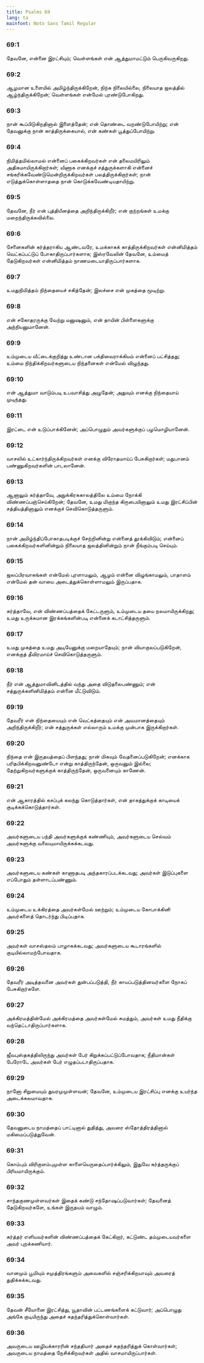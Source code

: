 ```yaml
---
title: Psalms 69
lang: ta
mainfont: Noto Sans Tamil Regular
---
```


###  69:1

தேவனே, என்னை இரட்சியும்; வெள்ளங்கள் என் ஆத்துமாமட்டும் பெருகிவருகிறது.

###  69:2

ஆழமான உளையில் அமிழ்ந்திருக்கிறேன், நிற்க நிலையில்லை, நிலையாத ஜலத்தில் ஆழ்ந்திருக்கிறேன்; வெள்ளங்கள் என்மேல் புரண்டுபோகிறது.

###  69:3

நான் கூப்பிடுகிறதினால் இளைத்தேன்; என் தொண்டை வறண்டுபோயிற்று; என் தேவனுக்கு நான் காத்திருக்கையால், என் கண்கள் பூத்துப்போயிற்று.

###  69:4

நிமித்தமில்லாமல் என்னைப் பகைக்கிறவர்கள் என் தலைமயிரிலும் அதிகமாயிருக்கிறார்கள்; வீணாக எனக்குச் சத்துருக்களாகி என்னைச் சங்கரிக்கவேண்டுமென்றிருக்கிறவர்கள் பலத்திருக்கிறார்கள்; நான் எடுத்துக்கொள்ளாததை நான் கொடுக்கவேண்டியதாயிற்று.

###  69:5

தேவனே, நீர் என் புத்தியீனத்தை அறிந்திருக்கிறீர்; என் குற்றங்கள் உமக்கு மறைந்திருக்கவில்லை.

###  69:6

சேனைகளின் கர்த்தராகிய ஆண்டவரே, உமக்காகக் காத்திருக்கிறவர்கள் என்னிமித்தம் வெட்கப்பட்டுப் போகாதிருப்பார்களாக; இஸ்ரவேலின் தேவனே, உம்மைத் தேடுகிறவர்கள் என்னிமித்தம் நாணமடையாதிருப்பார்களாக.

###  69:7

உமதுநிமித்தம் நிந்தையைச் சகித்தேன்; இலச்சை என் முகத்தை மூடிற்று.

###  69:8

என் சகோதரருக்கு வேற்று மனுஷனும், என் தாயின் பிள்ளைகளுக்கு அந்நியனுமானேன்.

###  69:9

உம்முடைய வீட்டைக்குறித்து உண்டான பக்திவைராக்கியம் என்னைப் பட்சித்தது; உம்மை நிந்திக்கிறவர்களுடைய நிந்தனைகள் என்மேல் விழுந்தது.

###  69:10

என் ஆத்துமா வாடும்படி உபவாசித்து அழுதேன்; அதுவும் எனக்கு நிந்தையாய் முடிந்தது.

###  69:11

இரட்டை என் உடுப்பாக்கினேன்; அப்பொழுதும் அவர்களுக்குப் பழமொழியானேன்.

###  69:12

வாசலில் உட்கார்ந்திருக்கிறவர்கள் எனக்கு விரோதமாய்ப் பேசுகிறார்கள்; மதுபானம் பண்ணுகிறவர்களின் பாடலானேன்.

###  69:13

ஆனாலும் கர்த்தாவே, அநுக்கிரககாலத்திலே உம்மை நோக்கி விண்ணப்பஞ்செய்கிறேன்; தேவனே, உமது மிகுந்த கிருபையினாலும் உமது இரட்சிப்பின் சத்தியத்தினாலும் எனக்குச் செவிகொடுத்தருளும்.

###  69:14

நான் அமிழ்ந்திப்போகாதபடிக்குச் சேற்றினின்று என்னைத் தூக்கிவிடும்; என்னைப் பகைக்கிறவர்களினின்றும் நிலையாத ஜலத்தினின்றும் நான் நீங்கும்படி செய்யும்.

###  69:15

ஜலப்பிரவாகங்கள் என்மேல் புரளாமலும், ஆழம் என்னை விழுங்காமலும், பாதாளம் என்மேல் தன் வாயை அடைத்துக்கொள்ளாமலும் இருப்பதாக.

###  69:16

கர்த்தாவே, என் விண்ணப்பத்தைக் கேட்டருளும், உம்முடைய தயை நலமாயிருக்கிறது; உமது உருக்கமான இரக்கங்களின்படி என்னைக் கடாட்சித்தருளும்.

###  69:17

உமது முகத்தை உமது அடியேனுக்கு மறையாதேயும்; நான் வியாகுலப்படுகிறேன், எனக்குத் தீவிரமாய்ச் செவிகொடுத்தருளும்.

###  69:18

நீர் என் ஆத்துமாவினிடத்தில் வந்து அதை விடுதலைபண்ணும்; என் சத்துருக்களினிமித்தம் என்னை மீட்டுவிடும்.

###  69:19

தேவரீர் என் நிந்தையையும் என் வெட்கத்தையும் என் அவமானத்தையும் அறிந்திருக்கிறீர்; என் சத்துருக்கள் எல்லாரும் உமக்கு முன்பாக இருக்கிறார்கள்.

###  69:20

நிந்தை என் இருதயத்தைப் பிளந்தது; நான் மிகவும் வேதனைப்படுகிறேன்; எனக்காக பரிதபிக்கிறவனுண்டோ என்று காத்திருந்தேன், ஒருவனும் இல்லை; தேற்றுகிறவர்களுக்குக் காத்திருந்தேன், ஒருவனையும் காணேன்.

###  69:21

என் ஆகாரத்தில் கசப்புக் கலந்து கொடுத்தார்கள், என் தாகத்துக்குக் காடியைக் குடிக்கக்கொடுத்தார்கள்.

###  69:22

அவர்களுடைய பந்தி அவர்களுக்குக் கண்ணியும், அவர்களுடைய செல்வம் அவர்களுக்கு வலையுமாயிருக்கக்கடவது.

###  69:23

அவர்களுடைய கண்கள் காணாதபடி அந்தகாரப்படக்கடவது; அவர்கள் இடுப்புகளை எப்போதும் தள்ளாடப்பண்ணும்.

###  69:24

உம்முடைய உக்கிரத்தை அவர்கள்மேல் ஊற்றும்; உம்முடைய கோபாக்கினி அவர்களைத் தொடர்ந்து பிடிப்பதாக.

###  69:25

அவர்கள் வாசஸ்தலம் பாழாகக்கடவது; அவர்களுடைய கூடாரங்களில் குடியில்லாமற்போவதாக.

###  69:26

தேவரீர் அடித்தவனை அவர்கள் துன்பப்படுத்தி, நீர் காயப்படுத்தினவர்களை நோகப் பேசுகிறார்களே.

###  69:27

அக்கிரமத்தின்மேல் அக்கிரமத்தை அவர்கள்மேல் சுமத்தும், அவர்கள் உமது நீதிக்கு வந்தெட்டாதிருப்பார்களாக.

###  69:28

ஜீவபுஸ்தகத்திலிருந்து அவர்கள் பேர் கிறுக்கப்பட்டுப்போவதாக; நீதிமான்கள் பேரோடே அவர்கள் பேர் எழுதப்படாதிருப்பதாக.

###  69:29

நானோ சிறுமையும் துயரமுமுள்ளவன்; தேவனே, உம்முடைய இரட்சிப்பு எனக்கு உயர்ந்த அடைக்கலமாவதாக.

###  69:30

தேவனுடைய நாமத்தைப் பாட்டினால் துதித்து, அவரை ஸ்தோத்திரத்தினால் மகிமைப்படுத்துவேன்.

###  69:31

கொம்பும் விரிகுளம்புமுள்ள காளையெருதைப்பார்க்கிலும், இதுவே கர்த்தருக்குப் பிரியமாயிருக்கும்.

###  69:32

சாந்தகுணமுள்ளவர்கள் இதைக் கண்டு சந்தோஷப்படுவார்கள்; தேவனைத் தேடுகிறவர்களே, உங்கள் இருதயம் வாழும்.

###  69:33

கர்த்தர் எளியவர்களின் விண்ணப்பத்தைக் கேட்கிறார், கட்டுண்ட தம்முடையவர்களை அவர் புறக்கணியார்.

###  69:34

வானமும் பூமியும் சமுத்திரங்களும் அவைகளில் சஞ்சரிக்கிறயாவும் அவரைத் துதிக்கக்கடவது.

###  69:35

தேவன் சீயோனை இரட்சித்து, யூதாவின் பட்டணங்களைக் கட்டுவார்; அப்பொழுது அங்கே குடியிருந்து அதைச் சுதந்தரித்துக்கொள்வார்கள்.

###  69:36

அவருடைய ஊழியக்காரரின் சந்ததியார் அதைச் சுதந்தரித்துக் கொள்வார்கள்; அவருடைய நாமத்தை நேசிக்கிறவர்கள் அதில் வாசமாயிருப்பார்கள்.

